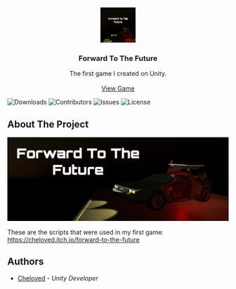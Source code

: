 <br/>
<p align="center">
  <a href="https://github.com/Chelovedus/Forward-To-The-Future">
    <img src="images/logo.png" alt="Logo" width="80" height="80">
  </a>

  <h3 align="center">Forward To The Future</h3>

  <p align="center">
    The first game I created on Unity.
    <br/>
    <br/>
    <a href="https://cheloved.itch.io/forward-to-the-future">View Game</a>
  </p>

![Downloads](https://img.shields.io/github/downloads/Chelovedus/Forward-To-The-Future/total) ![Contributors](https://img.shields.io/github/contributors/Chelovedus/Forward-To-The-Future?color=dark-green) ![Issues](https://img.shields.io/github/issues/Chelovedus/Forward-To-The-Future) ![License](https://img.shields.io/github/license/Chelovedus/Forward-To-The-Future) 

## About The Project

![Screen Shot](images/main.png)

These are the scripts that were used in my first game: https://cheloved.itch.io/forward-to-the-future


## Authors

* [Cheloved](https://github.com/Chelovedus) - *Unity Developer*
